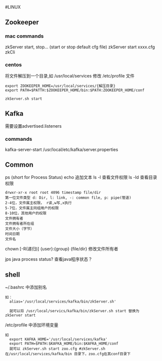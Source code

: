 #LINUX
## Zookeeper
### mac commands
zkServer start, stop... (start or stop default cfg file)
zkServer start xxxx.cfg
zkCli
### centos
将文件解压到一个目录,如 /usr/local/services
修改 /etc/profile 文件
    
    export ZOOKEEPER_HOME=/usr/local/services/{解压目录}
    export PATH=$PATTH:$ZOOKEEPER_HOME/bin:$PATH:ZOOKEEPER_HOME/conf

    zkServer.sh start
## Kafka
  需要设置advertised.listeners
### commands
kafka-server-start /usr/local/etc/kafka/server.properties
## Common
ps (short for Process Status)
echo 追加文本
ls -l 查看文件权限
ls -ld 查看目录权限

    drwxr-xr-x root root 4096 timestamp file/dir
    第一位文件类型 d: Dir, l: link, -: common file, p: pipe(管道)
    2-4位，文件属主权限， r读,w写,x执行
    5-7位，文件属主同组用户的权限
    8-10位，其他用户的权限
    文件拥有者
    文件拥有者所在组
    文件大小（字节）
    时间日期
    文件名

chown [-R(递归)] {user}:{group} {file/dir} 修改文件所有者

jps java process status? 查看java程序状态？

## shell
~/.bashrc 中添加别名

    如：
      alias='/usr/local/services/kafka/bin/zkServer.sh'

      就可以将 /usr/local/servics/kafka/bin/zkServer.sh start 替换为 zkServer start

/etc/profile 中添加环境变量
    
    如
      export KAFKA_HOME='/usr/local/services/kafka'
      export PATH=$PATH:$KAFKA_HOME/bin:$KAFKA_HOME/conf
      就可以 zkServer.sh start zoo.cfg #zkServer.sh 在/usr/local/services/kafka/bin 目录下，zoo.cfg在其conf目录下
